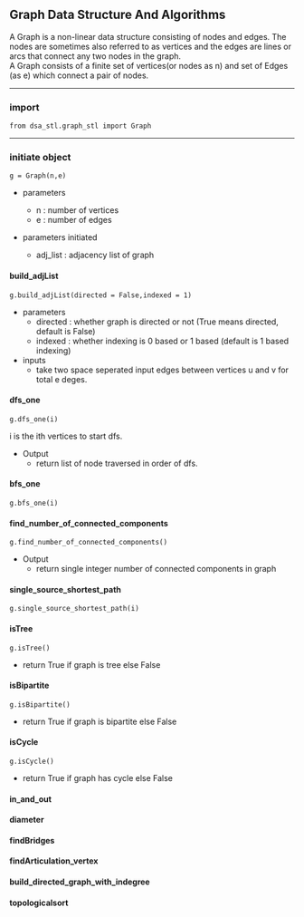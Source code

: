 ## Graph Data Structure And Algorithms
A Graph is a non-linear data structure consisting of nodes and edges. The nodes are sometimes also referred to as vertices and the edges are lines or arcs that connect any two nodes in the graph. <br>
A Graph consists of a finite set of vertices(or nodes as n) and set of Edges (as e) which connect a pair of nodes.<br>

---
### import 
```
from dsa_stl.graph_stl import Graph
```
---

### initiate object
```
g = Graph(n,e)
```
- parameters
  - n : number of vertices
  - e : number of edges

- parameters initiated
  - adj_list : adjacency list of graph

#### build_adjList
```
g.build_adjList(directed = False,indexed = 1)
```

- parameters
  - directed : whether graph is directed or not (True means directed, default is False) 
  - indexed : whether indexing is 0 based or 1 based (default is 1 based indexing)
- inputs
  - take two space seperated input edges between vertices u and v for total e deges.
 
#### dfs_one
```
g.dfs_one(i)
```
i is the ith vertices to start dfs.
- Output
  - return list of node traversed in order of dfs.

#### bfs_one
```
g.bfs_one(i)
```

#### find_number_of_connected_components
```
g.find_number_of_connected_components()
```
- Output
  - return single integer number of connected components in graph

#### single_source_shortest_path
```
g.single_source_shortest_path(i)
```

#### isTree
```
g.isTree()
```
- return True if graph is tree else False

#### isBipartite
```
g.isBipartite()
```
- return True if graph is bipartite else False

#### isCycle
```
g.isCycle()
```
- return True if graph has cycle else False

#### in_and_out
#### diameter
#### findBridges
#### findArticulation_vertex
#### build_directed_graph_with_indegree
#### topologicalsort
